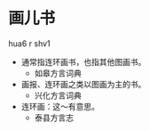 





# 画儿书
hua6 r shv1
+ 通常指连环画书，也指其他图画书。
  * 如皋方言词典
+ 画报、连环画之类以图画为主的书。
  * 兴化方言词典
+ 连环画：这～有意思。
  * 泰县方言志
